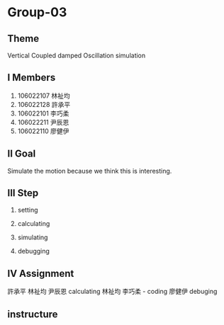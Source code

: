 # Group-03

## Theme
Vertical Coupled damped Oscillation simulation


## I Members
1. 106022107 林祉均
2. 106022128 許承平
3. 106022101 李巧柔
4. 106022211 尹辰恩
5. 106022110 廖健伊


## II Goal
Simulate the motion because we think this is interesting.

## III Step
1. setting 

2. calculating

3. simulating

4. debugging


## IV Assignment
 許承平 林祉均 尹辰恩 calculating
 林祉均 李巧柔 - coding
 廖健伊 debuging
 



## instructure
